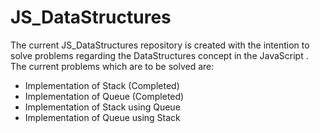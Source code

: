 # JS_DataStructures
The current JS_DataStructures repository is created with the intention to solve problems regarding the DataStructures concept in the JavaScript .
The current problems which are to be solved are:
 * Implementation of Stack (Completed)
 * Implementation of Queue (Completed)
 * Implementation of Stack using Queue
 * Implementation of Queue using Stack 
